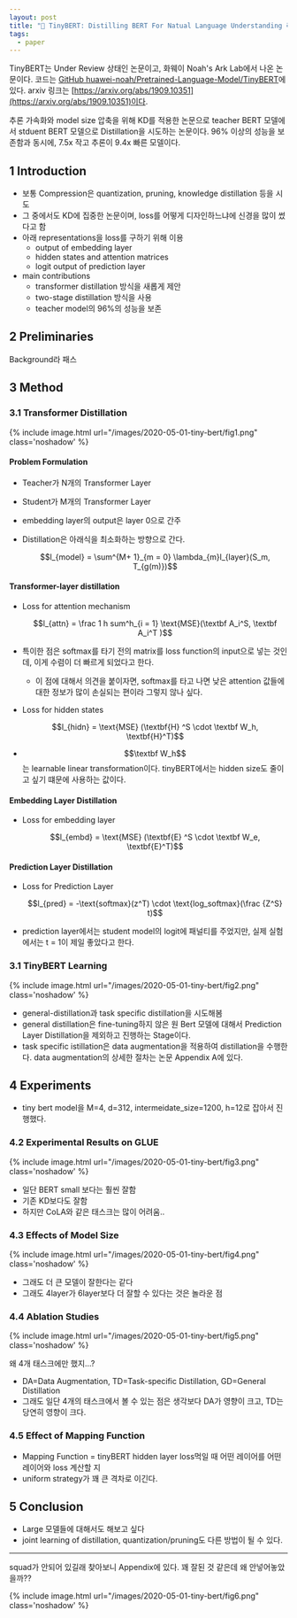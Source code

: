 ```yaml
---
layout: post
title: "📃 TinyBERT: Distilling BERT For Natual Language Understanding 리뷰"
tags:
  - paper
---
```


TinyBERT는 Under Review 상태인 논문이고, 화웨이 Noah's Ark Lab에서 나온 논문이다. 코드는 [GitHub huawei-noah/Pretrained-Language-Model/TinyBERT](https://github.com/huawei-noah/Pretrained-Language-Model/tree/master/TinyBERT)에 있다. arxiv 링크는 [https://arxiv.org/abs/1909.10351](https://arxiv.org/abs/1909.10351)이다.

추론 가속화와 model size 압축을 위해 KD를 적용한 논문으로 teacher BERT 모델에서 stduent BERT 모델으로 Distillation을 시도하는 논문이다. 96% 이상의 성능을 보존함과 동시에, 7.5x 작고 추론이 9.4x 빠른 모델이다.

## 1 Introduction

* 보통 Compression은 quantization, pruning, knowledge distillation 등을 시도
* 그 중에서도 KD에 집중한 논문이며, loss를 어떻게 디자인하느냐에 신경을 많이 썼다고 함
* 아래 representations을 loss를 구하기 위해 이용
  * output of embedding layer
  * hidden states and attention matrices
  * logit output of prediction layer
* main contributions
  * transformer distillation 방식을 새롭게 제안
  * two-stage distillation 방식을 사용
  * teacher model의 96%의 성능을 보존

## 2 Preliminaries

Background라 패스

## 3 Method

### 3.1 Transformer Distillation

{% include image.html url="/images/2020-05-01-tiny-bert/fig1.png" class='noshadow' %}

#### Problem Formulation

* Teacher가 N개의 Transformer Layer
* Student가 M개의 Transformer Layer
* embedding layer의 output은 layer 0으로 간주
* Distillation은 아래식을 최소화하는 방향으로 간다.

  $$l_{model} = \sum^{M+ 1}_{m = 0} \lambda_{m}l_{layer}(S_m, T_{g(m)})$$

#### Transformer-layer distillation

* Loss for attention mechanism

  $$l_{attn} = \frac 1 h sum^h_{i = 1} \text{MSE}(\textbf A_i^S, \textbf A_i^T )$$

* 특이한 점은 softmax를 타기 전의 matrix를 loss function의 input으로 넣는 것인데, 이게 수렴이 더 빠르게 되었다고 한다.
  * 이 점에 대해서 의견을 붙이자면, softmax를 타고 나면 낮은 attention 값들에 대한 정보가 많이 손실되는 편이라 그렇지 않나 싶다.
* Loss for hidden states

  $$l_{hidn} = \text{MSE} (\textbf{H} ^S \cdot \textbf W_h, \textbf{H}^T)$$

* $$\textbf W_h$$는 learnable linear transformation이다. tinyBERT에서는 hidden size도 줄이고 싶기 떄문에 사용하는 값이다.

#### Embedding Layer Distillation

* Loss for embedding layer

  $$l_{embd} = \text{MSE} (\textbf{E} ^S \cdot \textbf W_e, \textbf{E}^T)$$

#### Prediction Layer Distillation

* Loss for Prediction Layer

  $$l_{pred} = -\text{softmax}(z^T) \cdot \text{log_softmax}(\frac {Z^S} t)$$

* prediction layer에서는 student model의 logit에 패널티를 주었지만, 실제 실험에서는 t = 1이 제일 좋았다고 한다.

### 3.1 TinyBERT Learning

{% include image.html url="/images/2020-05-01-tiny-bert/fig2.png" class='noshadow' %}

* general-distillation과 task specific distillation을 시도해봄
* general distillation은 fine-tuning하지 않은 원 Bert 모델에 대해서 Prediction Layer Distillation을 제외하고 진행하는 Stage이다.
* task specific istillation은 data augmentation을 적용하여 distillation을 수행한다. data augmentation의 상세한 절차는 논문 Appendix A에 있다.

## 4 Experiments

* tiny bert model을 M=4, d=312, intermeidate_size=1200, h=12로 잡아서 진행했다.

### 4.2 Experimental Results on GLUE

{% include image.html url="/images/2020-05-01-tiny-bert/fig3.png" class='noshadow' %}

* 일단 BERT small 보다는 훨씬 잘함
* 기존 KD보다도 잘함
* 하지만 CoLA와 같은 태스크는 많이 어려움..

### 4.3 Effects of Model Size

{% include image.html url="/images/2020-05-01-tiny-bert/fig4.png" class='noshadow' %}

* 그래도 더 큰 모델이 잘한다는 같다
* 그래도 4layer가 6layer보다 더 잘할 수 있다는 것은 놀라운 점

### 4.4 Ablation Studies

{% include image.html url="/images/2020-05-01-tiny-bert/fig5.png" class='noshadow' %}

왜 4개 태스크에만 했지...?

* DA=Data Augmentation, TD=Task-specific Distillation, GD=General Distillation
* 그래도 일단 4개의 태스크에서 볼 수 있는 점은 생각보다 DA가 영향이 크고, TD는 당연히 영향이 크다.

### 4.5 Effect of Mapping Function

* Mapping Function = tinyBERT hidden layer loss먹일 때 어떤 레이어를 어떤 레이어와 loss 계산할 지
* uniform strategy가 꽤 큰 격차로 이긴다.

## 5 Conclusion

* Large 모델들에 대해서도 해보고 싶다
* joint learning of distillation, quantization/pruning도 다른 방법이 될 수 있다.

---

squad가 안되어 있길래 찾아보니 Appendix에 있다. 꽤 잘된 것 같은데 왜 안넣어놓았을까??

{% include image.html url="/images/2020-05-01-tiny-bert/fig6.png" class='noshadow' %}
